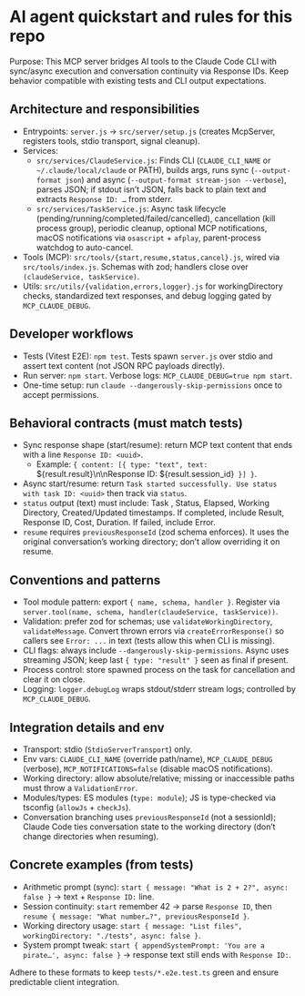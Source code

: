 # AI agent quickstart and rules for this repo

Purpose: This MCP server bridges AI tools to the Claude Code CLI with sync/async execution and conversation continuity via Response IDs. Keep behavior compatible with existing tests and CLI output expectations.

## Architecture and responsibilities

- Entrypoints: `server.js` → `src/server/setup.js` (creates McpServer, registers tools, stdio transport, signal cleanup).
- Services:
  - `src/services/ClaudeService.js`: Finds CLI (`CLAUDE_CLI_NAME` or `~/.claude/local/claude` or PATH), builds args, runs sync (`--output-format json`) and async (`--output-format stream-json --verbose`), parses JSON; if stdout isn’t JSON, falls back to plain text and extracts `Response ID: …` from stderr.
  - `src/services/TaskService.js`: Async task lifecycle (pending/running/completed/failed/cancelled), cancellation (kill process group), periodic cleanup, optional MCP notifications, macOS notifications via `osascript` + `afplay`, parent-process watchdog to auto-cancel.
- Tools (MCP): `src/tools/{start,resume,status,cancel}.js`, wired via `src/tools/index.js`. Schemas with zod; handlers close over `(claudeService, taskService)`.
- Utils: `src/utils/{validation,errors,logger}.js` for workingDirectory checks, standardized text responses, and debug logging gated by `MCP_CLAUDE_DEBUG`.

## Developer workflows

- Tests (Vitest E2E): `npm test`. Tests spawn `server.js` over stdio and assert text content (not JSON RPC payloads directly).
- Run server: `npm start`. Verbose logs: `MCP_CLAUDE_DEBUG=true npm start`.
- One-time setup: run `claude --dangerously-skip-permissions` once to accept permissions.

## Behavioral contracts (must match tests)

- Sync response shape (start/resume): return MCP text content that ends with a line `Response ID: <uuid>`.
  - Example: `{ content: [{ type: "text", text: `${result.result}\n\nResponse ID: ${result.session_id}` }] }`.
- Async start/resume: return `Task started successfully. Use status with task ID: <uuid>` then track via `status`.
- `status` output (text) must include: Task <id>, Status, Elapsed, Working Directory, Created/Updated timestamps. If completed, include Result, Response ID, Cost, Duration. If failed, include Error.
- `resume` requires `previousResponseId` (zod schema enforces). It uses the original conversation’s working directory; don’t allow overriding it on resume.

## Conventions and patterns

- Tool module pattern: export `{ name, schema, handler }`. Register via `server.tool(name, schema, handler(claudeService, taskService))`.
- Validation: prefer zod for schemas; use `validateWorkingDirectory`, `validateMessage`. Convert thrown errors via `createErrorResponse()` so callers see `Error: ...` in text (tests allow this when CLI is missing).
- CLI flags: always include `--dangerously-skip-permissions`. Async uses streaming JSON; keep last `{ type: "result" }` seen as final if present.
- Process control: store spawned process on the task for cancellation and clear it on close.
- Logging: `logger.debugLog` wraps stdout/stderr stream logs; controlled by `MCP_CLAUDE_DEBUG`.

## Integration details and env

- Transport: stdio (`StdioServerTransport`) only.
- Env vars: `CLAUDE_CLI_NAME` (override path/name), `MCP_CLAUDE_DEBUG` (verbose), `MCP_NOTIFICATIONS=false` (disable macOS notifications).
- Working directory: allow absolute/relative; missing or inaccessible paths must throw a `ValidationError`.
- Modules/types: ES modules (`type: module`); JS is type-checked via tsconfig (`allowJs` + `checkJs`).
- Conversation branching uses `previousResponseId` (not a sessionId); Claude Code ties conversation state to the working directory (don’t change directories when resuming).

## Concrete examples (from tests)

- Arithmetic prompt (sync): `start { message: "What is 2 + 2?", async: false }` → text + `Response ID:` line.
- Session continuity: `start` remember 42 → parse `Response ID`, then `resume { message: "What number…?", previousResponseId }`.
- Working directory usage: `start { message: "List files", workingDirectory: "./tests", async: false }`.
- System prompt tweak: `start { appendSystemPrompt: 'You are a pirate…', async: false }` → response text still ends with `Response ID:`.

Adhere to these formats to keep `tests/*.e2e.test.ts` green and ensure predictable client integration.
